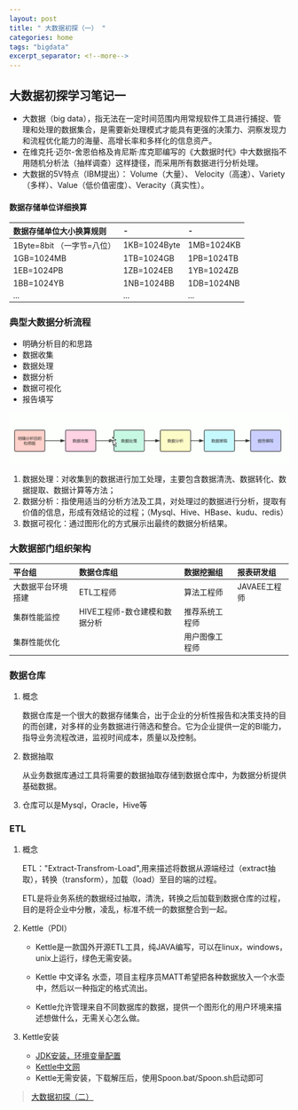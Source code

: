 ```yaml
---
layout: post
title: " 大数据初探（一） "
categories: home
tags: "bigdata"
excerpt_separator: <!--more-->
--- 
```


## 大数据初探学习笔记一

- 大数据（big data），指无法在一定时间范围内用常规软件工具进行捕捉、管理和处理的数据集合，是需要新处理模式才能具有更强的决策力、洞察发现力和流程优化能力的海量、高增长率和多样化的信息资产。
- 在维克托·迈尔-舍恩伯格及肯尼斯·库克耶编写的《大数据时代》中大数据指不用随机分析法（抽样调查）这样捷径，而采用所有数据进行分析处理。
- 大数据的5V特点（IBM提出）： Volume（大量）、 Velocity（高速）、Variety（多样）、Value（低价值密度）、Veracity（真实性）。

<!--more-->
#### 数据存储单位详细换算

| 数据存储单位大小换算规则    | -            | -          |
|:--------------------------|:-------------|:-----------|
| 1Byte=8bit （一字节=八位） | 1KB=1024Byte | 1MB=1024KB |
| 1GB=1024MB                | 1TB=1024GB   | 1PB=1024TB |
| 1EB=1024PB                | 1ZB=1024EB   | 1YB=1024ZB |
| 1BB=1024YB                | 1NB=1024BB   | 1DB=1024NB |
|...                           |...              |...            |

### 典型大数据分析流程
- 明确分析目的和思路
- 数据收集
- 数据处理
- 数据分析
- 数据可视化
- 报告填写

![image_19](../_includes/svg/image_19.png)
1. 数据处理：对收集到的数据进行加工处理，主要包含数据清洗、数据转化、数据提取、数据计算等方法；
1. 数据分析：指使用适当的分析方法及工具，对处理过的数据进行分析，提取有价值的信息，形成有效结论的过程；（Mysql、Hive、HBase、kudu、redis）
1. 数据可视化：通过图形化的方式展示出最终的数据分析结果。

### 大数据部门组织架构

| 平台组            | 数据仓库组                   | 数据挖掘组     | 报表研发组   |
|:------------------|:----------------------------|:--------------|:-------------|
| 大数据平台环境搭建 | ETL工程师                    | 算法工程师    | JAVAEE工程师 |
| 集群性能监控       | HIVE工程师-数仓建模和数据分析 | 推荐系统工程师 |             |
| 集群性能优化       |                             | 用户图像工程师 |             |

### 数据仓库

1. 概念

    数据仓库是一个很大的数据存储集合，出于企业的分析性报告和决策支持的目的而创建，对多样的业务数据进行筛选和整合。它为企业提供一定的BI能力，指导业务流程改进，监视时间成本，质量以及控制。

2. 数据抽取

    从业务数据库通过工具将需要的数据抽取存储到数据仓库中，为数据分析提供基础数据。

3. 仓库可以是Mysql，Oracle，Hive等

### ETL

1. 概念

    ETL："Extract-Transfrom-Load",用来描述将数据从源端经过（extract抽取），转换（transform），加载（load）至目的端的过程。

    ETL是将业务系统的数据经过抽取，清洗，转换之后加载到数据仓库的过程，目的是将企业中分散，凌乱，标准不统一的数据整合到一起。

2. Kettle（PDI）

   - Kettle是一款国外开源ETL工具，纯JAVA编写，可以在linux，windows，unix上运行，绿色无需安装。

   - Kettle 中文译名 水壶，项目主程序员MATT希望把各种数据放入一个水壶中，然后以一种指定的格式流出。

   - Kettle允许管理来自不同数据库的数据，提供一个图形化的用户环境来描述想做什么，无需关心怎么做。

3. Kettle安装

   - [JDK安装，环境变量配置](https://wnleon.github.io/blog/home/2020/11/11/JDK%E7%8E%AF%E5%A2%83%E7%9A%84%E5%AE%89%E8%A3%85%E9%85%8D%E7%BD%AE.html)
   - [Kettle中文网]( http://www.kettle.net.cn/kettledownload )
   - Kettle无需安装，下载解压后，使用Spoon.bat/Spoon.sh启动即可

> [大数据初探（二）](https://wnleon.github.io/blog/home/2020/11/13/%E5%A4%A7%E6%95%B0%E6%8D%AE%E5%88%9D%E6%8E%A2-%E4%BA%8C.html)
